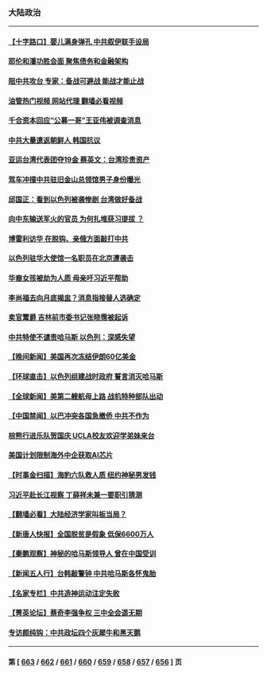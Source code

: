 ### 大陆政治
---
#### [【十字路口】婴儿满身弹孔 中共叙伊联手设局](../../pages/ncid277/n14094688.md?10140045) 
#### [耶伦和潘功胜会面 聚焦债务和金融架构](../../pages/ncid277/n14094797.md?10140045) 
#### [阻中共攻台 专家：备战可避战 能战才能止战](../../pages/ncid277/n14094729.md?10140045) 
#### [油管热门视频 网站代理 翻墙必看视频](http://138.2.39.72:81/youtube.html?epic-marker?10140045)
#### [千合资本回应“公募一哥”王亚伟被调查消息](../../pages/ncid277/n14094725.md?10140045) 
#### [中共大量遣返朝鲜人 韩国抗议](../../pages/ncid277/n14094602.md?10140045) 
#### [亚运台湾代表团夺19金 蔡英文：台湾珍贵资产](../../pages/ncid277/n14094597.md?10140045) 
#### [驾车冲撞中共驻旧金山总领馆男子身份曝光](../../pages/ncid277/n14094633.md?10140045) 
#### [邱国正：看到以色列被袭惨剧 台湾做好备战](../../pages/ncid277/n14094426.md?10140045) 
#### [向中东输送军火的官员 为何扎堆获习提拔 ？](../../pages/ncid277/n14094499.md?10140045) 
#### [博雷利访华 在脱钩、亲俄方面敲打中共](../../pages/ncid277/n14094644.md?10140045) 
#### [以色列驻华大使馆一名职员在北京遭袭击](../../pages/ncid277/n14094588.md?10140045) 
#### [华裔女孩被劫为人质 母亲吁习近平帮助](../../pages/ncid277/n14094500.md?10140045) 
#### [李尚福去向月底揭盅？消息指接替人选确定](../../pages/ncid277/n14094450.md?10140045) 
#### [卖官鬻爵 吉林前市委书记张晓霈被起诉](../../pages/ncid277/n14094436.md?10140045) 
#### [中共特使不谴责哈马斯 以色列：深感失望](../../pages/ncid277/n14094438.md?10140045) 
#### [【晚间新闻】美国再次冻结伊朗60亿美金](../../pages/ncid277/n14094051.md?10140045) 
#### [【环球直击】以色列组建战时政府 誓言消灭哈马斯](../../pages/ncid277/n14093982.md?10140045) 
#### [【全球新闻】美第二艘航母上路 战机特种部队出动](../../pages/ncid277/n14094423.md?10140045) 
#### [【中国禁闻】以巴冲突各国急撤侨 中共不作为](../../pages/ncid277/n14093983.md?10140045) 
#### [棕熊行进乐队贺国庆 UCLA校友欢迎学弟妹来台](../../pages/ncid277/n14094217.md?10140045) 
#### [美国计划限制海外中企获取AI芯片](../../pages/ncid277/n14094244.md?10140045) 
#### [【时事金扫描】海豹六队救人质 纽约神秘男发钱](../../pages/ncid277/n14094197.md?10140045) 
#### [习近平赴长江视察 丁薛祥未兼一要职引猜测](../../pages/ncid277/n14094238.md?10140045) 
#### [【翻墙必看】大陆经济学家叫板当局？](../../pages/ncid277/n14094261.md?10140045) 
#### [【新唐人快报】全国脱贫是假象 低保6600万人](../../pages/ncid277/n14094168.md?10140045) 
#### [【秦鹏观察】神秘的哈马斯领导人 曾在中国受训](../../pages/ncid277/n14094133.md?10140045) 
#### [【新闻五人行】台韩敲警钟 中共哈马斯各怀鬼胎](../../pages/ncid277/n14094183.md?10140045) 
#### [【名家专栏】中共造神运动注定失败](../../pages/ncid277/n14090830.md?10140045) 
#### [【菁英论坛】蔡奇李强争权 三中全会遥无期](../../pages/ncid277/n14094125.md?10140045) 
#### [专访颜纯钩：中共政坛四个灰犀牛和黑天鹅](../../pages/ncid277/n14094018.md?10140045) 

---
#### 第 [ [663](./663.md?10140045) / [662](./662.md?10140045) / [661](./661.md?10140045) / [660](./660.md?10140045) / [659](./659.md?10140045) / [658](./658.md?10140045) / [657](./657.md?10140045) / [656](./656.md?10140045) ] 页
